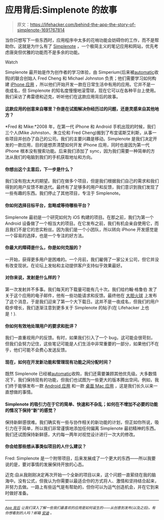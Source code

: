 # 应用背后:Simplenote 的故事

> 原文：<https://lifehacker.com/behind-the-app-the-story-of-simplenote-1691767814>

当你只想写下一些东西时，应用程序中太多的花哨功能会妨碍你的工作，而不是帮助你。这就是为什么有了 [Simplenote](http://simplenote.com/) ，一个极简主义的笔记应用和网站，优先考虑唐突但优雅的功能而不是多余的功能。

Watch

Simplenote 最开始是作为创作者的学习体验，由 Simperium(后来被[automatic](http://automattic.com/)收购)的联合创始人 Fred Cheng 和 Michael Johnston 负责；他们需要学习如何构建 [iPhone 应用](https://lifehacker.com/the-best-syncing-note-taker-for-iphone-5816554) ，所以他们开始开发一款在日常生活中有用的应用。它并不是一夜成名，但 Simplenote 的知名度慢慢地滚雪球，现在它可以在各种平台上使用。我们采访了弗雷德和迈克，听听他们在这款应用背后的故事。

#### 这款应用的创意来自哪里？你是在试图解决你经历过的问题，还是灵感来自其他地方？

*Fred 和 Mike:*2008 年，在第一代 iPhone 和 Android 手机出现的时候，我们三个人(Mike Johnston、朱立伦和 Fred Cheng)搬到了布宜诺斯艾利斯，从事一些项目并创办了自己的公司。我们的主要兴趣是移动。Simplenote 是我们决定开发的一款应用，目的是想弄清楚如何开发 iPhone 应用，同时也是因为第一代 iPhone 根本没有搜索功能。后来我们添加了 sync，因为我们需要一种简单的方法从我们的电脑到我们的手机获取地址和方向。

#### 你想出这个主意后，下一步是什么？

我们没有抱太大的期望。我们在做多个项目，但是我们根据我们自己的需求和我们得到的用户反馈不断迭代。最终有了足够多的用户和反馈，我们意识到我们发现了一些有趣的东西。我们停止了其他项目，专注于 Simplenote。

#### 你如何选择目标平台，忽略或等待哪些平台？

Simplenote 最初是一个研究如何为 iOS 构建的项目。在那之前，我们为第一个 Android 设备做了一个相当大的项目。在它发布之前，我们有机会亲自使用它，而且我们不是它的忠实粉丝。因为我们是一个小团队，所以转向 iPhone 开发感觉是一个容易的选择，也是一个专注的好方法。

#### 你最大的障碍是什么，你是如何克服的？

一开始，获得更多用户是困难的。一个月前，我们雇佣了一家公关公司，但它并没有改变现状。在论坛上发帖和主动提供客户支持似乎效果最好。

#### 对你来说，发射是什么样的？

第一次发射并不多事。我们每天的下载量可能有几十次。我们给约翰·格鲁伯 发了关于这个应用的电子邮件，他有一些功能请求和反馈。最终他在 [大胆火球](http://daringfireball.net/) 上发布了这个消息，于是我们迎来了第一个大下载日。这并不是一夜成名，但我们的用户稳步增长，我们逐渐注意到更多关于 Simplenote 的帖子(在 Lifehacker 上也是！).

#### 你如何有效地处理用户的要求和批评？

我们一直重视用户的反馈。有时，如果我们引入了一个 bug，这可能会很苛刻，但我们会努力记住，这些笔记可能是人们生活中非常重要的一部分，如果他们不在乎，他们可能不会费心发送反馈。

#### 现在，如何在开发新功能和管理现有功能之间分配时间？

既然 Simplenote 已经被[automatic](http://automattic.com/)收购，我们还需要兼顾其他优先级。大多数情况下，我们保持现有的功能，但我们也试图为一些更大的版本腾出空间。例如，我们终于能够发布一款 [Android 应用](https://play.google.com/store/apps/details?id=com.automattic.simplenote) 和一款 [桌面 Mac 应用](https://itunes.apple.com/us/app/simplenote/id692867256?ls=1&mt=12) ，这是我们长久以来一直想做的事情。

#### Simplenote 的吸引力在于它的简单、快速和不杂乱；如何在不增加不必要的功能的情况下保持“新”的感觉？

保持新鲜感很难。我们确实有一些与协作相关的新功能的计划，但正如你所说，吸引力在于简单，所以我们非常谨慎地添加任何偏离 Simplenote 最初精神的东西。我们还试图保持新鲜感，大约每一两年对视觉设计进行一次大的修改。

#### 你会给那些想从事类似项目的人什么建议？

Fred: Simplenote 是一个附带项目，后来发展成了一个更大的东西——所以我要说的是，要对事情的发展保持开放的心态。

迈克:自从我刚刚决定再次开始一个全新的项目以来，这个问题一直萦绕在我的脑海中。没有公式，但我认为你需要以最适合你的方式将人、激情和坚持结合起来，并努力去做。一路上有些运气是有帮助的，但你可以为运气创造机会，并在它到来时做好准备。

* * *

<small></small>*[<small>*App 背后*</small>](http://lifehacker.com/behindtheapp) <small>*让我们深入了解一些我们最喜欢的应用是如何诞生的——从创意到发布(以及之后)。有你想看到的人吗？邮箱*</small> [<small>*安迪*</small>](mailto:andy@lifehacker.com) <small>*。*</small>*